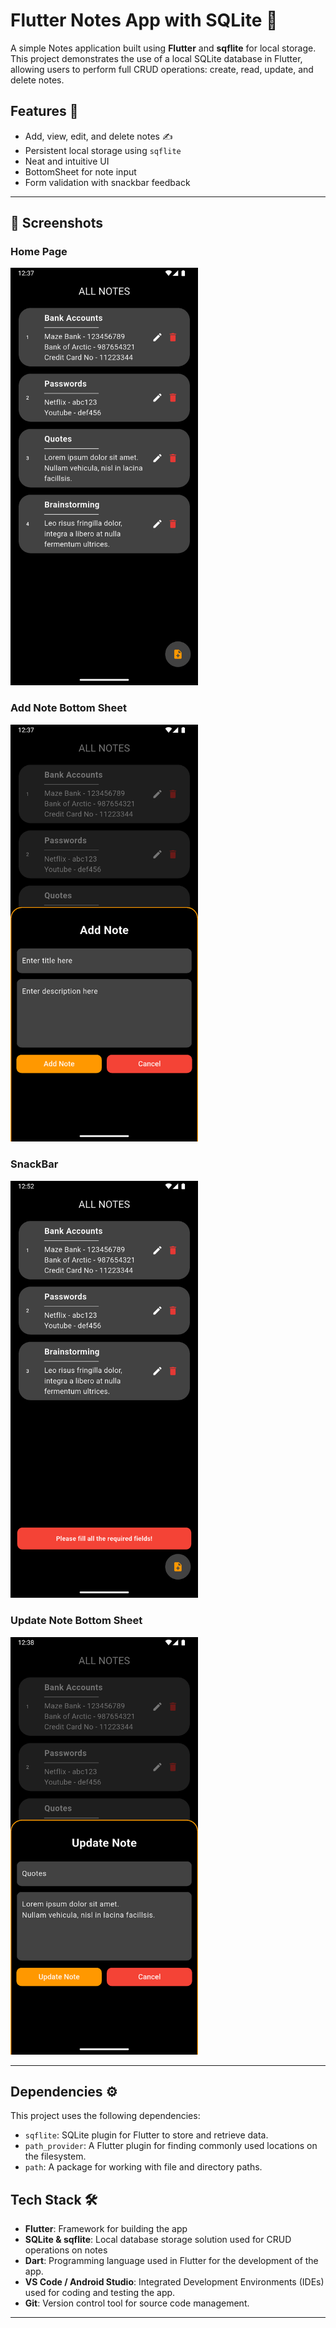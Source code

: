 # Flutter Notes App with SQLite 📝

A simple Notes application built using **Flutter** and **sqflite** for local storage. This project demonstrates the use of a local SQLite database in Flutter, allowing users to perform full CRUD operations: create, read, update, and delete notes.

## Features 📱

- Add, view, edit, and delete notes ✍️
- Persistent local storage using `sqflite`
- Neat and intuitive UI
- BottomSheet for note input
- Form validation with snackbar feedback

---

## 📸 Screenshots
### **Home Page**
<img src="screenshots/homePage.png" width="300"/>

### **Add Note Bottom Sheet**
<img src="screenshots/addNote.png" width="300"/>

### **SnackBar**
<img src="screenshots/snackBar.png" width="300"/>

### **Update Note Bottom Sheet**
<img src="screenshots/updateNote.png" width="300"/>

---
## Dependencies ⚙️

This project uses the following dependencies:

- `sqflite`: SQLite plugin for Flutter to store and retrieve data.
- `path_provider`: A Flutter plugin for finding commonly used locations on the filesystem.
- `path`: A package for working with file and directory paths.

##  Tech Stack 🛠️
- **Flutter**: Framework for building the app
- **SQLite & sqflite**: Local database storage solution used for CRUD operations on notes
- **Dart**: Programming language used in Flutter for the development of the app.
- **VS Code / Android Studio**: Integrated Development Environments (IDEs) used for coding and testing the app.
- **Git**: Version control tool for source code management.
---